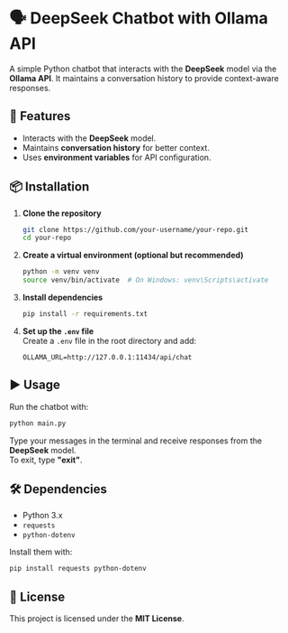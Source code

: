 # 🗣️ DeepSeek Chatbot with Ollama API  

A simple Python chatbot that interacts with the **DeepSeek** model via the **Ollama API**. It maintains a conversation history to provide context-aware responses.  

## 🚀 Features  
- Interacts with the **DeepSeek** model.  
- Maintains **conversation history** for better context.  
- Uses **environment variables** for API configuration.  

## 📦 Installation  

1. **Clone the repository**  
   ```bash
   git clone https://github.com/your-username/your-repo.git
   cd your-repo
   ```

2. **Create a virtual environment (optional but recommended)**  
   ```bash
   python -m venv venv
   source venv/bin/activate  # On Windows: venv\Scripts\activate
   ```

3. **Install dependencies**  
   ```bash
   pip install -r requirements.txt
   ```

4. **Set up the `.env` file**  
   Create a `.env` file in the root directory and add:  
   ```env
   OLLAMA_URL=http://127.0.0.1:11434/api/chat
   ```

## ▶️ Usage  

Run the chatbot with:  
```bash
python main.py
```

Type your messages in the terminal and receive responses from the **DeepSeek** model.  
To exit, type **"exit"**.  

## 🛠 Dependencies  
- Python 3.x  
- `requests`  
- `python-dotenv`  

Install them with:  
```bash
pip install requests python-dotenv
```

## 📜 License  
This project is licensed under the **MIT License**.  
 
